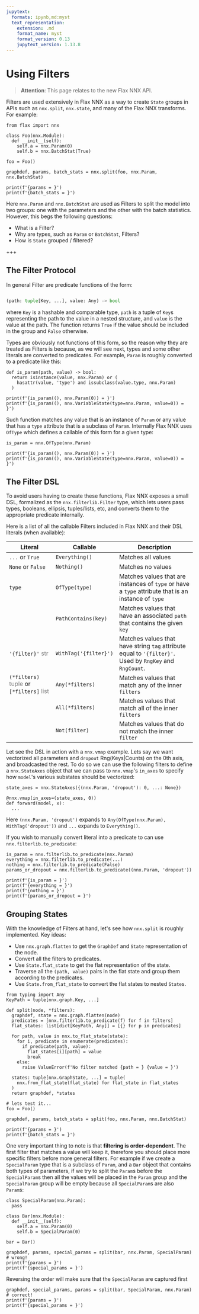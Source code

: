```yaml
---
jupytext:
  formats: ipynb,md:myst
  text_representation:
    extension: .md
    format_name: myst
    format_version: 0.13
    jupytext_version: 1.13.8
---
```


# Using Filters

> **Attention**: This page relates to the new Flax NNX API.

Filters are used extensively in Flax NNX as a way to create `State` groups in APIs
such as `nnx.split`, `nnx.state`, and many of the Flax NNX transforms. For example:

```{code-cell} ipython3
from flax import nnx

class Foo(nnx.Module):
  def __init__(self):
    self.a = nnx.Param(0)
    self.b = nnx.BatchStat(True)

foo = Foo()

graphdef, params, batch_stats = nnx.split(foo, nnx.Param, nnx.BatchStat)

print(f'{params = }')
print(f'{batch_stats = }')
```

Here `nnx.Param` and `nnx.BatchStat` are used as Filters to split the model into two groups: one with the parameters and the other with the batch statistics. However, this begs the following questions:

* What is a Filter?
* Why are types, such as `Param` or `BatchStat`, Filters?
* How is `State` grouped / filtered?

+++

## The Filter Protocol

In general Filter are predicate functions of the form:

```python

(path: tuple[Key, ...], value: Any) -> bool

```
where `Key` is a hashable and comparable type, `path` is a tuple of `Key`s representing the path to the value in a nested structure, and `value` is the value at the path. The function returns `True` if the value should be included in the group and `False` otherwise.

Types are obviously not functions of this form, so the reason why they are treated as Filters
is because, as we will see next, types and some other literals are converted to predicates. For example,
`Param` is roughly converted to a predicate like this:

```{code-cell} ipython3
def is_param(path, value) -> bool:
  return isinstance(value, nnx.Param) or (
    hasattr(value, 'type') and issubclass(value.type, nnx.Param)
  )

print(f'{is_param((), nnx.Param(0)) = }')
print(f'{is_param((), nnx.VariableState(type=nnx.Param, value=0)) = }')
```

Such function matches any value that is an instance of `Param` or any value that has a
`type` attribute that is a subclass of `Param`. Internally Flax NNX uses `OfType` which
defines a callable of this form for a given type:

```{code-cell} ipython3
is_param = nnx.OfType(nnx.Param)

print(f'{is_param((), nnx.Param(0)) = }')
print(f'{is_param((), nnx.VariableState(type=nnx.Param, value=0)) = }')
```

## The Filter DSL

To avoid users having to create these functions, Flax NNX exposes a small DSL, formalized
as the `nnx.filterlib.Filter` type, which lets users pass types, booleans, ellipsis,
tuples/lists, etc, and converts them to the appropriate predicate internally.

Here is a list of all the callable Filters included in Flax NNX and their DSL literals
(when available):


| Literal | Callable | Description |
|--------|----------------------|-------------|
| `...` or `True` | `Everything()` | Matches all values |
| `None` or `False` | `Nothing()` | Matches no values |
| `type` | `OfType(type)` | Matches values that are instances of `type` or have a `type` attribute that is an instance of `type` |
| | `PathContains(key)` | Matches values that have an associated `path` that contains the given `key` |
| `'{filter}'` <span style="color:gray">str</span> | `WithTag('{filter}')` | Matches values that have string `tag` attribute equal to `'{filter}'`. Used by `RngKey` and `RngCount`. |
| `(*filters)` <span style="color:gray">tuple</span> or `[*filters]` <span style="color:gray">list</span> | `Any(*filters)` | Matches values that match any of the inner `filters` |
| | `All(*filters)` | Matches values that match all of the inner `filters` |
| | `Not(filter)` | Matches values that do not match the inner `filter` |

Let see the DSL in action with a `nnx.vmap` example. Lets say we want vectorized all parameters
and `dropout` Rng(Keys|Counts) on the 0th axis, and broadcasted the rest. To do so we can
use the following filters to define a `nnx.StateAxes` object that we can pass to `nnx.vmap`'s `in_axes`
to specify how `model`'s various substates should be vectorized:

```{code-cell} ipython3
state_axes = nnx.StateAxes({(nnx.Param, 'dropout'): 0, ...: None})

@nnx.vmap(in_axes=(state_axes, 0))
def forward(model, x):
  ...
```

Here `(nnx.Param, 'dropout')` expands to `Any(OfType(nnx.Param), WithTag('dropout'))` and `...`
expands to `Everything()`.

If you wish to manually convert literal into a predicate to can use `nnx.filterlib.to_predicate`:

```{code-cell} ipython3
is_param = nnx.filterlib.to_predicate(nnx.Param)
everything = nnx.filterlib.to_predicate(...)
nothing = nnx.filterlib.to_predicate(False)
params_or_dropout = nnx.filterlib.to_predicate((nnx.Param, 'dropout'))

print(f'{is_param = }')
print(f'{everything = }')
print(f'{nothing = }')
print(f'{params_or_dropout = }')
```

## Grouping States

With the knowledge of Filters at hand, let's see how `nnx.split` is roughly implemented. Key ideas:

* Use `nnx.graph.flatten` to get the `GraphDef` and `State` representation of the node.
* Convert all the filters to predicates.
* Use `State.flat_state` to get the flat representation of the state.
* Traverse all the `(path, value)` pairs in the flat state and group them according to the predicates.
* Use `State.from_flat_state` to convert the flat states to nested `State`s.

```{code-cell} ipython3
from typing import Any
KeyPath = tuple[nnx.graph.Key, ...]

def split(node, *filters):
  graphdef, state = nnx.graph.flatten(node)
  predicates = [nnx.filterlib.to_predicate(f) for f in filters]
  flat_states: list[dict[KeyPath, Any]] = [{} for p in predicates]

  for path, value in nnx.to_flat_state(state):
    for i, predicate in enumerate(predicates):
      if predicate(path, value):
        flat_states[i][path] = value
        break
    else:
      raise ValueError(f'No filter matched {path = } {value = }')

  states: tuple[nnx.GraphState, ...] = tuple(
    nnx.from_flat_state(flat_state) for flat_state in flat_states
  )
  return graphdef, *states

# lets test it...
foo = Foo()

graphdef, params, batch_stats = split(foo, nnx.Param, nnx.BatchStat)

print(f'{params = }')
print(f'{batch_stats = }')
```

One very important thing to note is that **filtering is order-dependent**. The first filter that
matches a value will keep it, therefore you should place more specific filters before more general
filters. For example if we create a `SpecialParam` type that is a subclass of `Param`, and a `Bar`
object that contains both types of parameters, if we try to split the `Param`s before the
`SpecialParam`s then all the values will be placed in the `Param` group and the `SpecialParam` group
will be empty because all `SpecialParam`s are also `Param`s:

```{code-cell} ipython3
class SpecialParam(nnx.Param):
  pass

class Bar(nnx.Module):
  def __init__(self):
    self.a = nnx.Param(0)
    self.b = SpecialParam(0)

bar = Bar()

graphdef, params, special_params = split(bar, nnx.Param, SpecialParam) # wrong!
print(f'{params = }')
print(f'{special_params = }')
```

Reversing the order will make sure that the `SpecialParam` are captured first

```{code-cell} ipython3
graphdef, special_params, params = split(bar, SpecialParam, nnx.Param) # correct!
print(f'{params = }')
print(f'{special_params = }')
```
